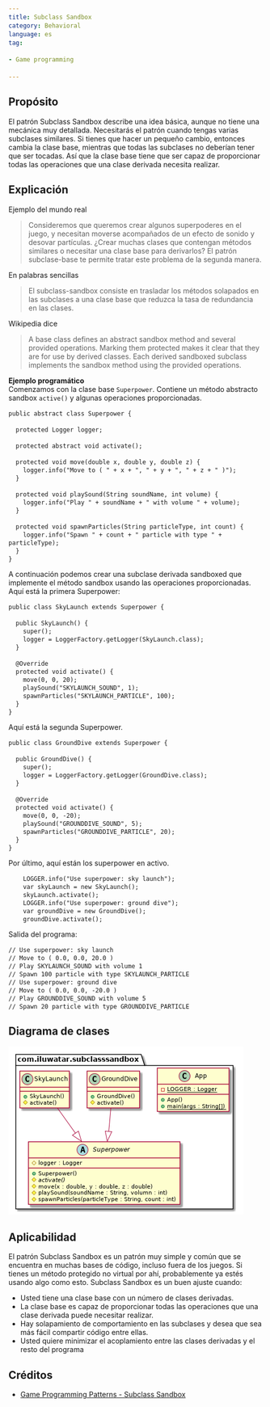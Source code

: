 ```yaml
---  
title: Subclass Sandbox
category: Behavioral
language: es
tag:

- Game programming

---  
```


## Propósito

El patrón Subclass Sandbox describe una idea básica, aunque no tiene una mecánica muy detallada. Necesitarás el patrón cuando tengas varias subclases similares. Si tienes que hacer un pequeño cambio, entonces cambia la clase base, mientras que todas las subclases no deberían tener que ser tocadas. Así que la clase base tiene que ser capaz de proporcionar todas las operaciones que una clase derivada necesita realizar.

## Explicación

Ejemplo del mundo real
> Consideremos que queremos crear algunos superpoderes en el juego, y necesitan moverse acompañados de un efecto de sonido y desovar partículas. ¿Crear muchas clases que contengan métodos similares o necesitar una clase base para derivarlos? El patrón subclase-base te permite tratar este problema de la segunda manera.

En palabras sencillas
> El subclass-sandbox consiste en trasladar los métodos solapados en las subclases a una clase base que reduzca la tasa de redundancia en las clases.

Wikipedia dice
> A base class defines an abstract sandbox method and several provided operations. Marking them protected makes it clear that they are for use by derived classes. Each derived sandboxed subclass implements the sandbox method using the provided operations.

**Ejemplo programático**  
Comenzamos con la clase base `Superpower`. Contiene un método abstracto sandbox `active()` y algunas operaciones proporcionadas.

```
public abstract class Superpower {

  protected Logger logger;

  protected abstract void activate();

  protected void move(double x, double y, double z) {
    logger.info("Move to ( " + x + ", " + y + ", " + z + " )");
  }

  protected void playSound(String soundName, int volume) {
    logger.info("Play " + soundName + " with volume " + volume);
  }

  protected void spawnParticles(String particleType, int count) {
    logger.info("Spawn " + count + " particle with type " + particleType);
  }
}
```

A continuación podemos crear una subclase derivada sandboxed que implemente el método sandbox usando las operaciones proporcionadas. Aquí está la primera Superpower:

```
public class SkyLaunch extends Superpower {

  public SkyLaunch() {
    super();
    logger = LoggerFactory.getLogger(SkyLaunch.class);
  }

  @Override
  protected void activate() {
    move(0, 0, 20);
    playSound("SKYLAUNCH_SOUND", 1);
    spawnParticles("SKYLAUNCH_PARTICLE", 100);
  }
}
```

Aquí está la segunda Superpower.

```
public class GroundDive extends Superpower {

  public GroundDive() {
    super();
    logger = LoggerFactory.getLogger(GroundDive.class);
  }

  @Override
  protected void activate() {
    move(0, 0, -20);
    playSound("GROUNDDIVE_SOUND", 5);
    spawnParticles("GROUNDDIVE_PARTICLE", 20);
  }
}
```

Por último, aquí están los superpower en activo.

```
    LOGGER.info("Use superpower: sky launch");
    var skyLaunch = new SkyLaunch();
    skyLaunch.activate();
    LOGGER.info("Use superpower: ground dive");
    var groundDive = new GroundDive();
    groundDive.activate();
```

Salida del programa:

```
// Use superpower: sky launch
// Move to ( 0.0, 0.0, 20.0 )
// Play SKYLAUNCH_SOUND with volume 1
// Spawn 100 particle with type SKYLAUNCH_PARTICLE
// Use superpower: ground dive
// Move to ( 0.0, 0.0, -20.0 )
// Play GROUNDDIVE_SOUND with volume 5
// Spawn 20 particle with type GROUNDDIVE_PARTICLE
```

## Diagrama de clases

![alt text](./etc/subclass-sandbox.urm.png "Subclass Sandbox pattern class diagram")

## Aplicabilidad

El patrón Subclass Sandbox es un patrón muy simple y común que se encuentra en muchas bases de código, incluso fuera de los juegos. Si tienes un método protegido no virtual por ahí, probablemente ya estés usando algo como esto. Subclass Sandbox es un buen ajuste cuando:

- Usted tiene una clase base con un número de clases derivadas.
- La clase base es capaz de proporcionar todas las operaciones que una clase derivada puede necesitar realizar.
- Hay solapamiento de comportamiento en las subclases y desea que sea más fácil compartir código entre ellas.
- Usted quiere minimizar el acoplamiento entre las clases derivadas y el resto del programa

## Créditos

* [Game Programming Patterns - Subclass Sandbox](https://gameprogrammingpatterns.com/subclass-sandbox.html)
